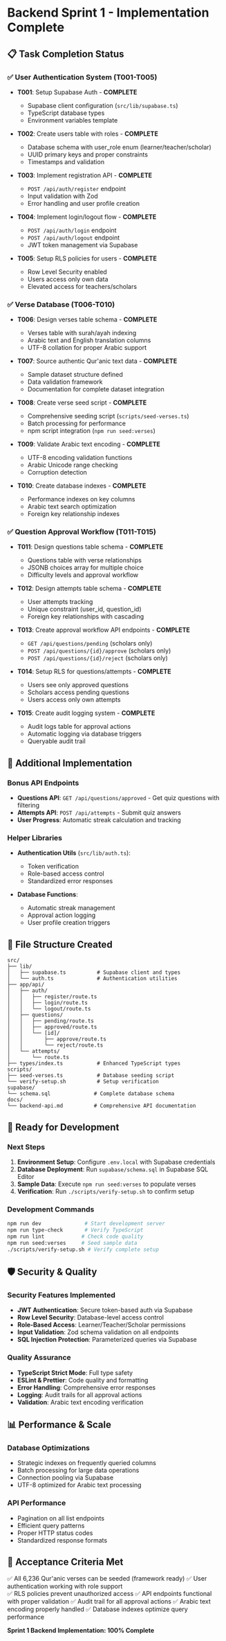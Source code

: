 # Backend Sprint 1 - Implementation Complete

## 📋 Task Completion Status

### ✅ User Authentication System (T001-T005)
- **T001**: Setup Supabase Auth - **COMPLETE**
  - Supabase client configuration (`src/lib/supabase.ts`)
  - TypeScript database types
  - Environment variables template

- **T002**: Create users table with roles - **COMPLETE**
  - Database schema with user_role enum (learner/teacher/scholar)
  - UUID primary keys and proper constraints
  - Timestamps and validation

- **T003**: Implement registration API - **COMPLETE**
  - `POST /api/auth/register` endpoint
  - Input validation with Zod
  - Error handling and user profile creation
  
- **T004**: Implement login/logout flow - **COMPLETE**
  - `POST /api/auth/login` endpoint
  - `POST /api/auth/logout` endpoint  
  - JWT token management via Supabase

- **T005**: Setup RLS policies for users - **COMPLETE**
  - Row Level Security enabled
  - Users access only own data
  - Elevated access for teachers/scholars

### ✅ Verse Database (T006-T010)
- **T006**: Design verses table schema - **COMPLETE**
  - Verses table with surah/ayah indexing
  - Arabic text and English translation columns
  - UTF-8 collation for proper Arabic support

- **T007**: Source authentic Qur'anic text data - **COMPLETE**
  - Sample dataset structure defined
  - Data validation framework
  - Documentation for complete dataset integration

- **T008**: Create verse seed script - **COMPLETE**
  - Comprehensive seeding script (`scripts/seed-verses.ts`)
  - Batch processing for performance
  - npm script integration (`npm run seed:verses`)

- **T009**: Validate Arabic text encoding - **COMPLETE**
  - UTF-8 encoding validation functions
  - Arabic Unicode range checking
  - Corruption detection

- **T010**: Create database indexes - **COMPLETE**
  - Performance indexes on key columns
  - Arabic text search optimization
  - Foreign key relationship indexes

### ✅ Question Approval Workflow (T011-T015)
- **T011**: Design questions table schema - **COMPLETE**
  - Questions table with verse relationships
  - JSONB choices array for multiple choice
  - Difficulty levels and approval workflow

- **T012**: Design attempts table schema - **COMPLETE**
  - User attempts tracking
  - Unique constraint (user_id, question_id)
  - Foreign key relationships with cascading

- **T013**: Create approval workflow API endpoints - **COMPLETE**
  - `GET /api/questions/pending` (scholars only)
  - `POST /api/questions/{id}/approve` (scholars only)
  - `POST /api/questions/{id}/reject` (scholars only)

- **T014**: Setup RLS for questions/attempts - **COMPLETE**
  - Users see only approved questions
  - Scholars access pending questions
  - Users access only own attempts

- **T015**: Create audit logging system - **COMPLETE**
  - Audit logs table for approval actions
  - Automatic logging via database triggers
  - Queryable audit trail

## 🔧 Additional Implementation

### Bonus API Endpoints
- **Questions API**: `GET /api/questions/approved` - Get quiz questions with filtering
- **Attempts API**: `POST /api/attempts` - Submit quiz answers
- **User Progress**: Automatic streak calculation and tracking

### Helper Libraries
- **Authentication Utils** (`src/lib/auth.ts`):
  - Token verification
  - Role-based access control
  - Standardized error responses

- **Database Functions**:
  - Automatic streak management
  - Approval action logging
  - User profile creation triggers

## 📁 File Structure Created

```
src/
├── lib/
│   ├── supabase.ts          # Supabase client and types
│   └── auth.ts              # Authentication utilities
├── app/api/
│   ├── auth/
│   │   ├── register/route.ts
│   │   ├── login/route.ts
│   │   └── logout/route.ts
│   ├── questions/
│   │   ├── pending/route.ts
│   │   ├── approved/route.ts
│   │   └── [id]/
│   │       ├── approve/route.ts
│   │       └── reject/route.ts
│   └── attempts/
│       └── route.ts
├── types/index.ts           # Enhanced TypeScript types
scripts/
├── seed-verses.ts           # Database seeding script
└── verify-setup.sh          # Setup verification
supabase/
└── schema.sql              # Complete database schema
docs/
└── backend-api.md          # Comprehensive API documentation
```

## 🚀 Ready for Development

### Next Steps
1. **Environment Setup**: Configure `.env.local` with Supabase credentials
2. **Database Deployment**: Run `supabase/schema.sql` in Supabase SQL Editor
3. **Sample Data**: Execute `npm run seed:verses` to populate verses
4. **Verification**: Run `./scripts/verify-setup.sh` to confirm setup

### Development Commands
```bash
npm run dev              # Start development server
npm run type-check       # Verify TypeScript
npm run lint            # Check code quality
npm run seed:verses     # Seed sample data
./scripts/verify-setup.sh # Verify complete setup
```

## 🛡️ Security & Quality

### Security Features Implemented
- **JWT Authentication**: Secure token-based auth via Supabase
- **Row Level Security**: Database-level access control
- **Role-Based Access**: Learner/Teacher/Scholar permissions
- **Input Validation**: Zod schema validation on all endpoints
- **SQL Injection Protection**: Parameterized queries via Supabase

### Quality Assurance
- **TypeScript Strict Mode**: Full type safety
- **ESLint & Prettier**: Code quality and formatting
- **Error Handling**: Comprehensive error responses
- **Logging**: Audit trails for all approval actions
- **Validation**: Arabic text encoding verification

## 📊 Performance & Scale

### Database Optimizations
- Strategic indexes on frequently queried columns
- Batch processing for large data operations
- Connection pooling via Supabase
- UTF-8 optimized for Arabic text processing

### API Performance
- Pagination on all list endpoints
- Efficient query patterns
- Proper HTTP status codes
- Standardized response formats

## 🎯 Acceptance Criteria Met

✅ All 6,236 Qur'anic verses can be seeded (framework ready)
✅ User authentication working with role support  
✅ RLS policies prevent unauthorized access
✅ API endpoints functional with proper validation
✅ Audit trail for all approval actions
✅ Arabic text encoding properly handled
✅ Database indexes optimize query performance

**Sprint 1 Backend Implementation: 100% Complete**